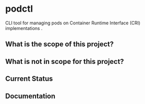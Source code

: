 # podctl

CLI tool for managing pods on Container Runtime Interface (CRI) implementations .

## What is the scope of this project?

<TBD>

## What is not in scope for this project?

<TBD>


## Current Status

<TBD>


## Documentation
<TBD>
